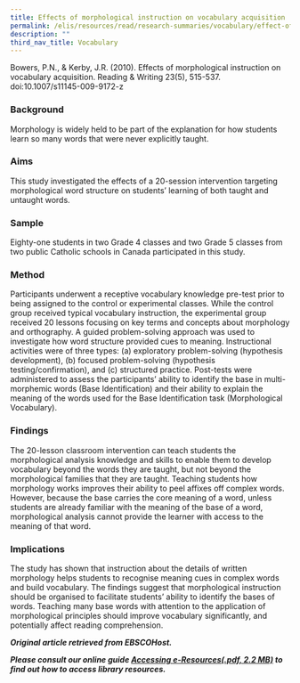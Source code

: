 ```yaml
---
title: Effects of morphological instruction on vocabulary acquisition
permalink: /elis/resources/read/research-summaries/vocabulary/effect-of-morphological-instruction-on-vocabulary/
description: ""
third_nav_title: Vocabulary
---
```

Bowers, P.N., & Kerby, J.R. (2010). Effects of morphological instruction on vocabulary acquisition. Reading & Writing 23(5), 515-537. doi:10.1007/s11145-009-9172-z

### Background

Morphology is widely held to be part of the explanation for how students learn so many words that were never explicitly taught.

### Aims

This study investigated the effects of a 20-session intervention targeting morphological word structure on students’ learning of both taught and untaught words.

### Sample

Eighty-one students in two Grade 4 classes and two Grade 5 classes from two public Catholic schools in Canada participated in this study.

### Method

Participants underwent a receptive vocabulary knowledge pre-test prior to being assigned to the control or experimental classes. While the control group received typical vocabulary instruction, the experimental group received 20 lessons focusing on key terms and concepts about morphology and orthography. A guided problem-solving approach was used to investigate how word structure provided cues to meaning. Instructional activities were of three types: (a) exploratory problem-solving (hypothesis development), (b) focused problem-solving (hypothesis testing/confirmation), and (c) structured practice. Post-tests were administered to assess the participants’ ability to identify the base in multi-morphemic words (Base Identification) and their ability to explain the meaning of the words used for the Base Identification task (Morphological Vocabulary).

### Findings

The 20-lesson classroom intervention can teach students the morphological analysis knowledge and skills to enable them to develop vocabulary beyond the words they are taught, but not beyond the morphological families that they are taught. Teaching students how morphology works improves their ability to peel affixes off complex words. However, because the base carries the core meaning of a word, unless students are already familiar with the meaning of the base of a word, morphological analysis cannot provide the learner with access to the meaning of that word.

### Implications

The study has shown that instruction about the details of written morphology helps students to recognise meaning cues in complex words and build vocabulary. The findings suggest that morphological instruction should be organised to facilitate students’ ability to identify the bases of words. Teaching many base words with attention to the application of morphological principles should improve vocabulary significantly, and potentially affect reading comprehension.

_**Original article retrieved from EBSCOHost.**_

**_Please consult our online guide [Accessing e-Resources(.pdf, 2.2 MB)](https://academyofsingaporeteachers-moe-edu-sg-admin.cwp.sg/elis/resources/read/research-summaries/vocabulary/18e45074-6b1b-4ac7-811f-1a8da16c4f81 "Accessing e-Resources") to find out how to access library resources._**